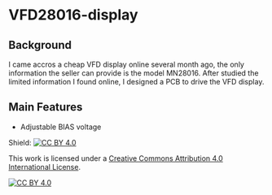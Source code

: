 # VFD28016-display
## Background
I came accros a cheap VFD display online several month ago, the only information the seller can provide is the model MN28016. After studied the limited information I found online, I designed a PCB to drive the VFD display.
## Main Features
* Adjustable BIAS voltage


Shield: [![CC BY 4.0][cc-by-shield]][cc-by]

This work is licensed under a
[Creative Commons Attribution 4.0 International License][cc-by].

[![CC BY 4.0][cc-by-image]][cc-by]

[cc-by]: http://creativecommons.org/licenses/by/4.0/
[cc-by-image]: https://i.creativecommons.org/l/by/4.0/88x31.png
[cc-by-shield]: https://img.shields.io/badge/License-CC%20BY%204.0-lightgrey.svg
